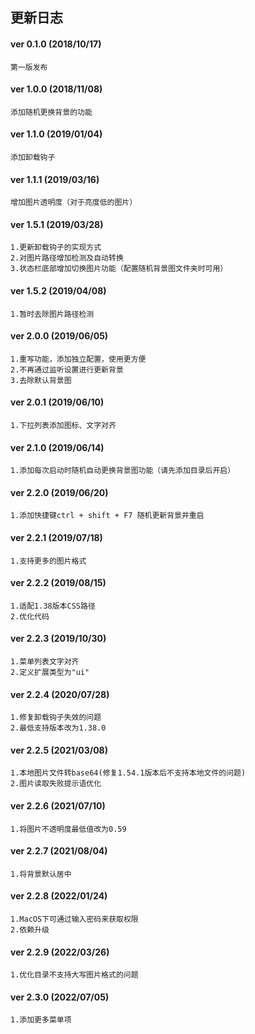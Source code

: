 <!--
 * @Description: 
 * @Author: czw
 * @Date: 2022-07-05 20:09:56
 * @FilePath: \vscode-background-cover\CHANGELOG.md
-->
## 更新日志

#### ver 0.1.0 (2018/10/17)
	第一版发布

#### ver 1.0.0 (2018/11/08)
	添加随机更换背景的功能

#### ver 1.1.0 (2019/01/04)
	添加卸载钩子

#### ver 1.1.1 (2019/03/16)
	增加图片透明度（对于亮度低的图片）
	
#### ver 1.5.1 (2019/03/28)
	1.更新卸载钩子的实现方式
    2.对图片路径增加检测及自动转换
    3.状态栏底部增加切换图片功能（配置随机背景图文件夹时可用）

#### ver 1.5.2 (2019/04/08)
	1.暂时去除图片路径检测

#### ver 2.0.0 (2019/06/05)
	1.重写功能，添加独立配置，使用更方便
    2.不再通过监听设置进行更新背景
    3.去除默认背景图

#### ver 2.0.1 (2019/06/10)
	1.下拉列表添加图标、文字对齐
	
#### ver 2.1.0 (2019/06/14)
	1.添加每次启动时随机自动更换背景图功能（请先添加目录后开启）

#### ver 2.2.0 (2019/06/20)
	1.添加快捷键ctrl + shift + F7 随机更新背景并重启
	
#### ver 2.2.1 (2019/07/18)
	1.支持更多的图片格式

#### ver 2.2.2 (2019/08/15)
	1.适配1.38版本CSS路径
	2.优化代码

#### ver 2.2.3 (2019/10/30)
	1.菜单列表文字对齐
    2.定义扩展类型为"ui"

#### ver 2.2.4 (2020/07/28)
	1.修复卸载钩子失效的问题
    2.最低支持版本改为1.38.0

#### ver 2.2.5 (2021/03/08)
	1.本地图片文件转base64(修复1.54.1版本后不支持本地文件的问题)
    2.图片读取失败提示语优化

#### ver 2.2.6 (2021/07/10)
	1.将图片不透明度最低值改为0.59

#### ver 2.2.7 (2021/08/04)
	1.将背景默认居中

#### ver 2.2.8 (2022/01/24)
	1.MacOS下可通过输入密码来获取权限
	2.依赖升级

#### ver 2.2.9 (2022/03/26)

    1.优化目录不支持大写图片格式的问题

#### ver 2.3.0 (2022/07/05)

    1.添加更多菜单项
